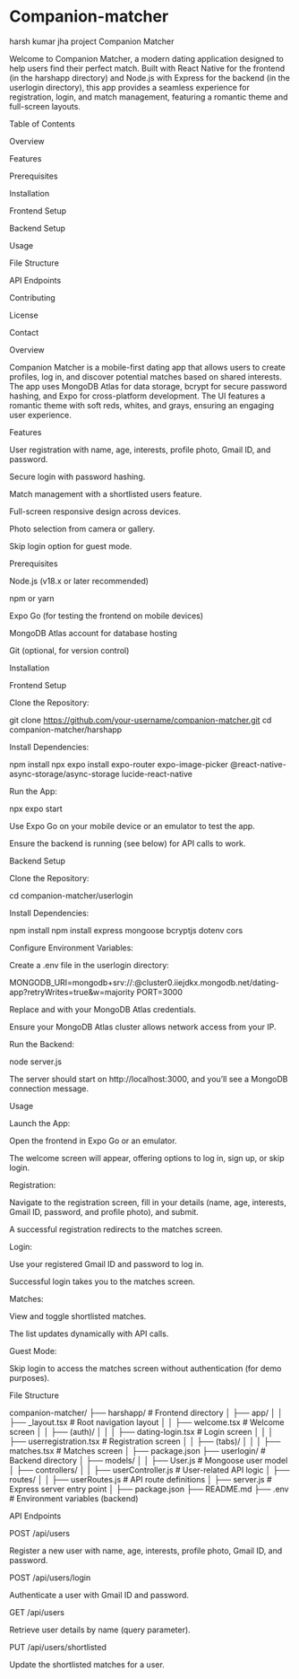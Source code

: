 # Companion-matcher
harsh kumar jha project
Companion Matcher

Welcome to Companion Matcher, a modern dating application designed to help users find their perfect match. Built with React Native for the frontend (in the harshapp directory) and Node.js with Express for the backend (in the userlogin directory), this app provides a seamless experience for registration, login, and match management, featuring a romantic theme and full-screen layouts.

Table of Contents





Overview



Features



Prerequisites



Installation





Frontend Setup



Backend Setup



Usage



File Structure



API Endpoints



Contributing



License



Contact

Overview

Companion Matcher is a mobile-first dating app that allows users to create profiles, log in, and discover potential matches based on shared interests. The app uses MongoDB Atlas for data storage, bcrypt for secure password hashing, and Expo for cross-platform development. The UI features a romantic theme with soft reds, whites, and grays, ensuring an engaging user experience.

Features





User registration with name, age, interests, profile photo, Gmail ID, and password.



Secure login with password hashing.



Match management with a shortlisted users feature.



Full-screen responsive design across devices.



Photo selection from camera or gallery.



Skip login option for guest mode.

Prerequisites





Node.js (v18.x or later recommended)



npm or yarn



Expo Go (for testing the frontend on mobile devices)



MongoDB Atlas account for database hosting



Git (optional, for version control)

Installation

Frontend Setup





Clone the Repository:

git clone https://github.com/your-username/companion-matcher.git
cd companion-matcher/harshapp



Install Dependencies:

npm install
npx expo install expo-router expo-image-picker @react-native-async-storage/async-storage lucide-react-native



Run the App:

npx expo start





Use Expo Go on your mobile device or an emulator to test the app.



Ensure the backend is running (see below) for API calls to work.

Backend Setup





Clone the Repository:

cd companion-matcher/userlogin



Install Dependencies:

npm install
npm install express mongoose bcryptjs dotenv cors



Configure Environment Variables:





Create a .env file in the userlogin directory:

MONGODB_URI=mongodb+srv://<username>:<password>@cluster0.iiejdkx.mongodb.net/dating-app?retryWrites=true&w=majority
PORT=3000



Replace <username> and <password> with your MongoDB Atlas credentials.



Ensure your MongoDB Atlas cluster allows network access from your IP.



Run the Backend:

node server.js





The server should start on http://localhost:3000, and you’ll see a MongoDB connection message.

Usage





Launch the App:





Open the frontend in Expo Go or an emulator.



The welcome screen will appear, offering options to log in, sign up, or skip login.



Registration:





Navigate to the registration screen, fill in your details (name, age, interests, Gmail ID, password, and profile photo), and submit.



A successful registration redirects to the matches screen.



Login:





Use your registered Gmail ID and password to log in.



Successful login takes you to the matches screen.



Matches:





View and toggle shortlisted matches.



The list updates dynamically with API calls.



Guest Mode:





Skip login to access the matches screen without authentication (for demo purposes).

File Structure

companion-matcher/
├── harshapp/                  # Frontend directory
│   ├── app/
│   │   ├── _layout.tsx        # Root navigation layout
│   │   ├── welcome.tsx        # Welcome screen
│   │   ├── (auth)/
│   │   │   ├── dating-login.tsx # Login screen
│   │   │   ├── userregistration.tsx # Registration screen
│   │   ├── (tabs)/
│   │   │   ├── matches.tsx    # Matches screen
│   ├── package.json
├── userlogin/                 # Backend directory
│   ├── models/
│   │   ├── User.js           # Mongoose user model
│   ├── controllers/
│   │   ├── userController.js # User-related API logic
│   ├── routes/
│   │   ├── userRoutes.js     # API route definitions
│   ├── server.js             # Express server entry point
│   ├── package.json
├── README.md
├── .env                      # Environment variables (backend)

API Endpoints





POST /api/users





Register a new user with name, age, interests, profile photo, Gmail ID, and password.



POST /api/users/login





Authenticate a user with Gmail ID and password.



GET /api/users





Retrieve user details by name (query parameter).



PUT /api/users/shortlisted





Update the shortlisted matches for a user.
